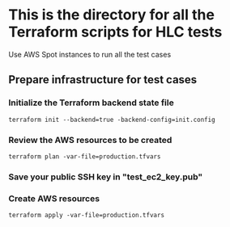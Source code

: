 # This is the directory for all the Terraform scripts for HLC tests

Use AWS Spot instances to run all the test cases

## Prepare infrastructure for test cases

### Initialize the Terraform backend state file

```
terraform init --backend=true -backend-config=init.config
```

### Review the AWS resources to be created

```
terraform plan -var-file=production.tfvars
```

### Save your public SSH key in "test_ec2_key.pub"

### Create AWS resources

```
terraform apply -var-file=production.tfvars
```
